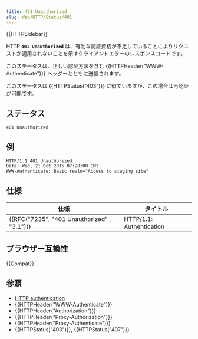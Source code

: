 ```yaml
---
title: 401 Unauthorized
slug: Web/HTTP/Status/401
---
```


{{HTTPSidebar}}

HTTP **`401 Unauthorized`** は、有効な認証資格が不足していることによりリクエストが適用されないことを示すクライアントエラーのレスポンスコードです。

このステータスは、正しい認証方法を含む {{HTTPHeader("WWW-Authenticate")}} ヘッダーとともに送信されます。

このステータスは {{HTTPStatus("403")}} に似ていますが、この場合は再認証が可能です。

## ステータス

```
401 Unauthorized
```

## 例

```
HTTP/1.1 401 Unauthorized
Date: Wed, 21 Oct 2015 07:28:00 GMT
WWW-Authenticate: Basic realm="Access to staging site"
```

## 仕様

| 仕様                                        | タイトル                 |
| ------------------------------------------- | ------------------------ |
| {{RFC("7235", "401 Unauthorized" , "3.1")}} | HTTP/1.1: Authentication |

## ブラウザー互換性

{{Compat}}

## 参照

- [HTTP authentication](/ja/docs/Web/HTTP/Authentication)
- {{HTTPHeader("WWW-Authenticate")}}
- {{HTTPHeader("Authorization")}}
- {{HTTPHeader("Proxy-Authorization")}}
- {{HTTPHeader("Proxy-Authenticate")}}
- {{HTTPStatus("403")}}, {{HTTPStatus("407")}}
